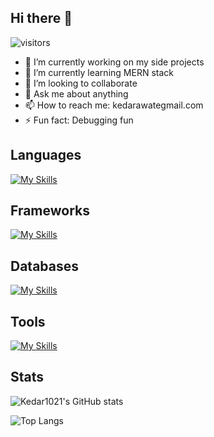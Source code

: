 ## Hi there 👋

![visitors](https://visitor-badge.laobi.icu/badge?page_id=Kedar1021.Kedar1021)


- 🔭 I’m currently working on my side projects
- 🌱 I’m currently learning MERN stack
- 👯 I’m looking to collaborate
- 💬 Ask me about anything
- 📫 How to reach me: kedarawategmail.com
- ⚡ Fun fact: Debugging fun 

<h2>Languages</h2>

[![My Skills](https://skillicons.dev/icons?i=cpp,python,java,ts,js)](https://skillicons.dev)

<h2>Frameworks</h2>
  
[![My Skills](https://skillicons.dev/icons?i=nextjs,express)](https://skillicons.dev)

<h2>Databases</h2>
  
[![My Skills](https://skillicons.dev/icons?i=mongo)](https://skillicons.dev)

<h2>Tools</h2>
 
[![My Skills](https://skillicons.dev/icons?i=git,github,prisma,postman,linux)](https://skillicons.dev)

<h2>Stats</h2>

![Kedar1021's GitHub stats](https://github-readme-stats.vercel.app/api?username=Kedar1021&bg_color=000000&title_color=ffffff&text_color=ffffff&icon_color=4caf50&border_color=30363d&layout=compact&include_all_commits=true&count_private=true&v=4)

![Top Langs](https://github-readme-stats.vercel.app/api/top-langs/?username=Kedar1021&bg_color=000000&title_color=ffffff&text_color=ffffff&icon_color=4caf50&border_color=30363d&layout=compact&include_all_commits=true&count_private=true&v=1)

  
